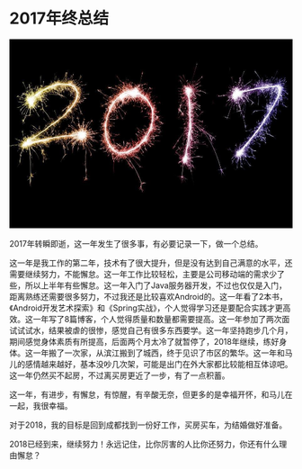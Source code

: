 # 2017年终总结

![](https://raw.githubusercontent.com/wangchenyan/wangchenyan/master/year_summary/image/2017_1.jpg)

2017年转瞬即逝，这一年发生了很多事，有必要记录一下，做一个总结。

这一年是我工作的第二年，技术有了很大提升，但是没有达到自己满意的水平，还需要继续努力，不能懈怠。这一年工作比较轻松，主要是公司移动端的需求少了些，所以上半年有些懈怠。这一年入门了Java服务器开发，不过也仅仅是入门，距离熟练还需要很多努力，不过我还是比较喜欢Android的。这一年看了2本书，《Android开发艺术探索》和《Spring实战》，个人觉得学习还是要配合实践才更高效。这一年写了8篇博客，个人觉得质量和数量都需要提高。这一年参加了两次面试试试水，结果被虐的很惨，感觉自己有很多东西要学。这一年坚持跑步几个月，期间感觉身体素质有所提高，后面两个月太冷了就暂停了，2018年继续，练好身体。这一年搬了一次家，从滨江搬到了城西，终于见识了市区的繁华。这一年和马儿的感情越来越好，基本没吵几次架，可能是出门在外大家都比较能相互体谅吧。这一年仍然买不起房，不过离买房更近了一步，有了一点积蓄。

这一年，有进步，有懈怠，有惊醒，有辛酸无奈，但更多的是幸福开怀，和马儿在一起，我很幸福。

对于2018，我的目标是回到成都找到一份好工作，买房买车，为结婚做好准备。

2018已经到来，继续努力！永远记住，比你厉害的人比你还努力，你还有什么理由懈怠？
